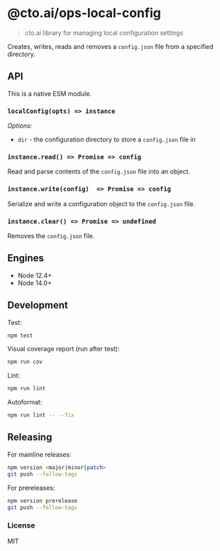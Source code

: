 # @cto.ai/ops-local-config

> cto.ai library for managing local configuration settings

Creates, writes, reads and removes a `config.json` file from a specified directory.

## API

This is a native ESM module.

### `localConfig(opts) => instance`

*Options:*

* `dir` - the configuration directory to store a `config.json` file in

### `instance.read() => Promise => config`

Read and parse contents of the `config.json` file into an object.

### `instance.write(config)  => Promise => config`

Serialize and write a configuration object to the `config.json` file.

### `instance.clear() => Promise => undefined`

Removes the `config.json` file.

## Engines

* Node 12.4+
* Node 14.0+

## Development

Test:

```sh
npm test
```

Visual coverage report (run after test):

```sh
npm run cov
```

Lint:

```sh
npm run lint
```

Autoformat:

```sh
npm run lint -- --fix
```

## Releasing

For mainline releases:

```sh
npm version <major|minor|patch>
git push --follow-tags
```

For prereleases:

```sh
npm version prerelease
git push --follow-tags
```

### License

MIT
